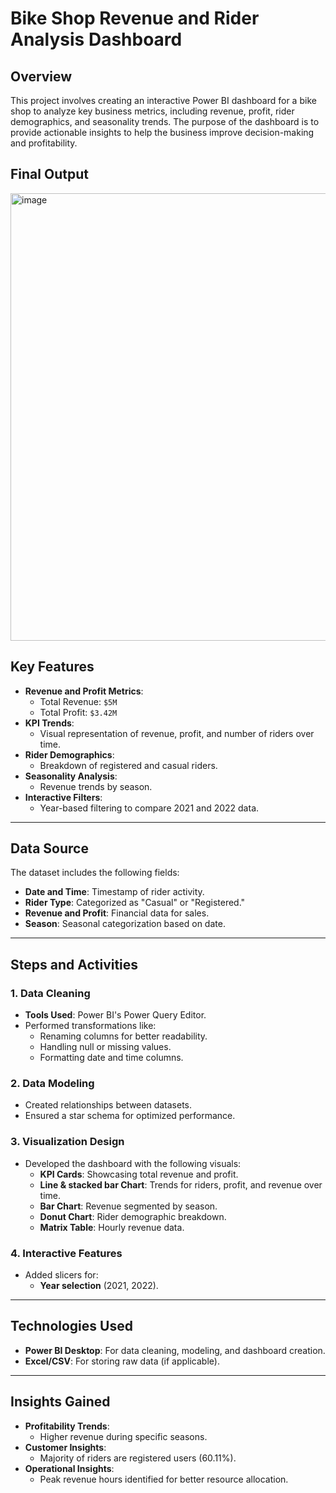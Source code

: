 # Bike Shop Revenue and Rider Analysis Dashboard

## Overview

This project involves creating an interactive Power BI dashboard for a bike shop to analyze key business metrics, including revenue, profit, rider demographics, and seasonality trends. The purpose of the dashboard is to provide actionable insights to help the business improve decision-making and profitability.

## Final Output

<img width="716" alt="image" src="https://github.com/user-attachments/assets/f672b1fa-2ce1-4f8c-b914-82b7ff09e43e" />


## Key Features

- **Revenue and Profit Metrics**:
  - Total Revenue: `$5M`
  - Total Profit: `$3.42M`
- **KPI Trends**:
  - Visual representation of revenue, profit, and number of riders over time.
- **Rider Demographics**:
  - Breakdown of registered and casual riders.
- **Seasonality Analysis**:
  - Revenue trends by season.
- **Interactive Filters**:
  - Year-based filtering to compare 2021 and 2022 data.

---

## Data Source

The dataset includes the following fields:
- **Date and Time**: Timestamp of rider activity.
- **Rider Type**: Categorized as "Casual" or "Registered."
- **Revenue and Profit**: Financial data for sales.
- **Season**: Seasonal categorization based on date.

---

## Steps and Activities

### 1. **Data Cleaning**
- **Tools Used**: Power BI's Power Query Editor.
- Performed transformations like:
  - Renaming columns for better readability.
  - Handling null or missing values.
  - Formatting date and time columns.

### 2. **Data Modeling**
- Created relationships between datasets.
- Ensured a star schema for optimized performance.

### 3. **Visualization Design**
- Developed the dashboard with the following visuals:
  - **KPI Cards**: Showcasing total revenue and profit.
  - **Line & stacked bar Chart**: Trends for riders, profit, and revenue over time.
  - **Bar Chart**: Revenue segmented by season.
  - **Donut Chart**: Rider demographic breakdown.
  - **Matrix Table**: Hourly revenue data.

### 4. **Interactive Features**
- Added slicers for:
  - **Year selection** (2021, 2022).

---

## Technologies Used

- **Power BI Desktop**: For data cleaning, modeling, and dashboard creation.
- **Excel/CSV**: For storing raw data (if applicable).

---

## Insights Gained

- **Profitability Trends**:
  - Higher revenue during specific seasons.
- **Customer Insights**:
  - Majority of riders are registered users (60.11%).
- **Operational Insights**:
  - Peak revenue hours identified for better resource allocation.
